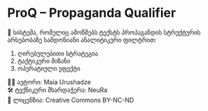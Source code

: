 # ProQ – Propaganda Qualifier

🎯 სისტემა, რომელიც ამოწმებს ტექსტს პროპაგანდის სტრუქტურის არსებობაზე სამდონიანი ანალიტიკური ფილტრით:

1. ღირებულებითი სტრატეგია  
2. ტაქტიკური მიზანი  
3. ოპერატიული ეფექტი  

👩‍🎓 ავტორი: Maia Urushadze  
🛠 ტექნიკური მხარდაჭერა: NeuRa  
📜 ლიცენზია: Creative Commons BY-NC-ND
